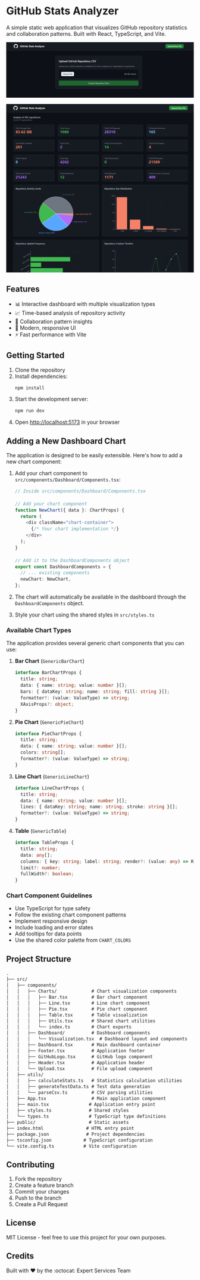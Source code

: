 # GitHub Stats Analyzer

A simple static web application that visualizes GitHub repository statistics and collaboration patterns. Built with React, TypeScript, and Vite. 

<!-- Option 1: Local image (recommended) -->
![GitHub Stats Analyzer Upload](./assets/gh-stats-visualizer-upload.png)

![GitHub Stats Analyzer Dashboard](./assets/gh-stats-visualizer-dashboard.png)


## Features

- 📊 Interactive dashboard with multiple visualization types
- 📈 Time-based analysis of repository activity
- 👥 Collaboration pattern insights
- 🎨 Modern, responsive UI
- ⚡ Fast performance with Vite

## Getting Started

1. Clone the repository
2. Install dependencies:
   ```bash
   npm install
   ```
3. Start the development server:
   ```bash
   npm run dev
   ```
4. Open [http://localhost:5173](http://localhost:5173) in your browser

## Adding a New Dashboard Chart

The application is designed to be easily extensible. Here's how to add a new chart component:

1. Add your chart component to `src/components/Dashboard/Components.tsx`:
   ```typescript
   // Inside src/components/Dashboard/Components.tsx
   
   // Add your chart component
   function NewChart({ data }: ChartProps) {
     return (
       <div className="chart-container">
         {/* Your chart implementation */}
       </div>
     );
   }
   
   // Add it to the DashboardComponents object
   export const DashboardComponents = {
     // ... existing components
     newChart: NewChart,
   };
   ```

2. The chart will automatically be available in the dashboard through the `DashboardComponents` object.

3. Style your chart using the shared styles in `src/styles.ts`

### Available Chart Types

The application provides several generic chart components that you can use:

1. **Bar Chart** (`GenericBarChart`)
   ```typescript
   interface BarChartProps {
     title: string;
     data: { name: string; value: number }[];
     bars: { dataKey: string; name: string; fill: string }[];
     formatter?: (value: ValueType) => string;
     XAxisProps?: object;
   }
   ```

2. **Pie Chart** (`GenericPieChart`)
   ```typescript
   interface PieChartProps {
     title: string;
     data: { name: string; value: number }[];
     colors: string[];
     formatter?: (value: ValueType) => string;
   }
   ```

3. **Line Chart** (`GenericLineChart`)
   ```typescript
   interface LineChartProps {
     title: string;
     data: { name: string; value: number }[];
     lines: { dataKey: string; name: string; stroke: string }[];
     formatter?: (value: ValueType) => string;
   }
   ```

4. **Table** (`GenericTable`)
   ```typescript
   interface TableProps {
     title: string;
     data: any[];
     columns: { key: string; label: string; render?: (value: any) => ReactNode }[];
     limit?: number;
     fullWidth?: boolean;
   }
   ```

### Chart Component Guidelines

- Use TypeScript for type safety
- Follow the existing chart component patterns
- Implement responsive design
- Include loading and error states
- Add tooltips for data points
- Use the shared color palette from `CHART_COLORS`

## Project Structure

```
.
├── src/
│   ├── components/
│   │   ├── Charts/             # Chart visualization components
│   │   │   ├── Bar.tsx         # Bar chart component
│   │   │   ├── Line.tsx        # Line chart component
│   │   │   ├── Pie.tsx         # Pie chart component
│   │   │   ├── Table.tsx       # Table visualization
│   │   │   ├── Utils.tsx       # Shared chart utilities
│   │   │   └── index.ts        # Chart exports
│   │   ├── Dashboard/          # Dashboard components
│   │   │   └── Visualization.tsx  # Dashboard layout and components
│   │   ├── Dashboard.tsx       # Main dashboard container
│   │   ├── Footer.tsx          # Application footer
│   │   ├── GitHubLogo.tsx      # GitHub logo component
│   │   ├── Header.tsx          # Application header
│   │   └── Upload.tsx          # File upload component
│   ├── utils/
│   │   ├── calculateStats.ts   # Statistics calculation utilities
│   │   ├── generateTestData.ts # Test data generation
│   │   └── parseCsv.ts         # CSV parsing utilities
│   ├── App.tsx                 # Main application component
│   ├── main.tsx               # Application entry point
│   ├── styles.ts              # Shared styles
│   └── types.ts               # TypeScript type definitions
├── public/                    # Static assets
├── index.html                # HTML entry point
├── package.json              # Project dependencies
├── tsconfig.json            # TypeScript configuration
└── vite.config.ts           # Vite configuration
```

## Contributing

1. Fork the repository
2. Create a feature branch
3. Commit your changes
4. Push to the branch
5. Create a Pull Request

## License

MIT License - feel free to use this project for your own purposes.

## Credits

Built with ❤️ by the :octocat: Expert Services Team